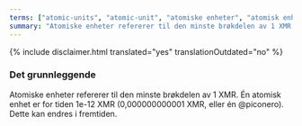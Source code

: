 ```yaml
---
terms: ["atomic-units", "atomic-unit", "atomiske enheter", "atomisk enhet"]
summary: "Atomiske enheter refererer til den minste brøkdelen av 1 XMR."
---
```


{% include disclaimer.html translated="yes" translationOutdated="no" %}
### Det grunnleggende

Atomiske enheter refererer til den minste brøkdelen av 1 XMR.
Én atomisk enhet er for tiden 1e-12 XMR (0,000000000001 XMR, eller én @piconero).
Dette kan endres i fremtiden.
